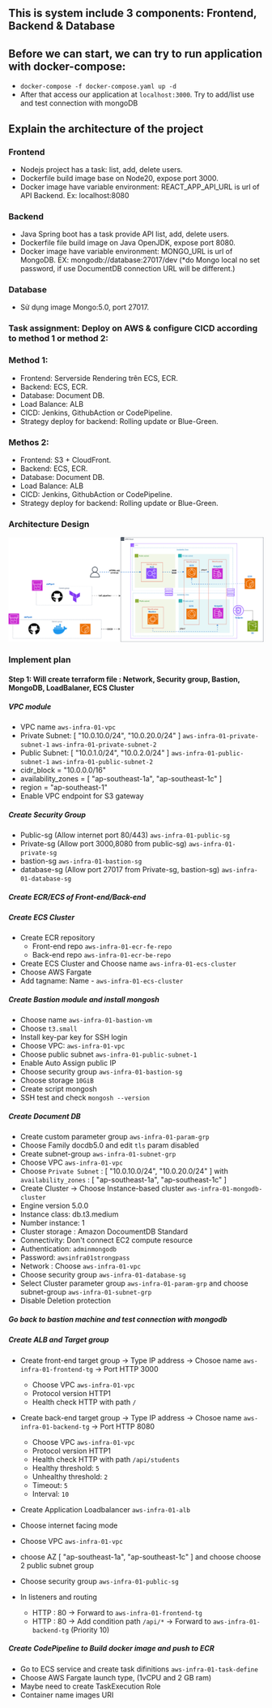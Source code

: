 ## This is system include 3 components: Frontend, Backend & Database 
## Before we can start, we can try to run application with docker-compose:
- `docker-compose -f docker-compose.yaml up -d`
- After that access our application at `localhost:3000`. Try to add/list use and test connection with mongoDB

## Explain the architecture of the project
### Frontend
- Nodejs project has a task: list, add, delete users.
- Dockerfile build image base on Node20, expose port 3000.
- Docker image have variable environment: REACT_APP_API_URL is url of API Backend. Ex: localhost:8080
### Backend
- Java Spring boot has a task provide API list, add, delete users.
- Dockerfile file build image on Java OpenJDK, expose port 8080.
- Docker image have variable environment: MONGO_URL is url of MongoDB. EX: mongodb://database:27017/dev (*do Mongo local no set password, if use DocumentDB connection URL will be different.)
### Database
- Sử dụng image Mongo:5.0, port 27017.

### Task assignment: Deploy on AWS & configure CICD according to method 1 or method 2:


### Method 1:
- Frontend: Serverside Rendering trên ECS, ECR.
- Backend: ECS, ECR.
- Database: Document DB.
- Load Balance: ALB
- CICD: Jenkins, GithubAction or CodePipeline.
- Strategy deploy for backend: Rolling update or Blue-Green.
### Methos 2:
- Frontend: S3 + CloudFront.
- Backend: ECS, ECR.
- Database: Document DB.
- Load Balance: ALB
- CICD: Jenkins, GithubAction or CodePipeline.
- Strategy deploy for backend: Rolling update or Blue-Green.

### Architecture Design 

![alt text](AWS-Infra-01-DeployNodeApp.drawio.svg)

### Implement plan

#### Step 1: Will create terraform file : Network, Security group, Bastion, MongoDB, LoadBalaner, ECS Cluster

##### VPC module
- VPC name `aws-infra-01-vpc`
- Private Subnet: [ "10.0.10.0/24", "10.0.20.0/24" ]  `aws-infra-01-private-subnet-1` `aws-infra-01-private-subnet-2`
- Public Subnet: [ "10.0.1.0/24", "10.0.2.0/24" ]  `aws-infra-01-public-subnet-1` `aws-infra-01-public-subnet-2`
- cidr_block = "10.0.0.0/16"
- availability_zones = [ "ap-southeast-1a", "ap-southeast-1c" ]
- region = "ap-southeast-1"
- Enable VPC endpoint for S3 gateway

##### Create Security Group
- Public-sg (Allow internet port 80/443) `aws-infra-01-public-sg`
- Private-sg (Allow port 3000,8080 from public-sg) `aws-infra-01-private-sg`
- bastion-sg `aws-infra-01-bastion-sg`
- database-sg (Allow port 27017 from Private-sg, bastion-sg) `aws-infra-01-database-sg`

##### Create ECR/ECS of Front-end/Back-end
##### Create ECS Cluster
- Create ECR repository
  - Front-end repo `aws-infra-01-ecr-fe-repo`
  - Back-end repo `aws-infra-01-ecr-be-repo`
- Create ECS Cluster and Choose name `aws-infra-01-ecs-cluster`
- Choose AWS Fargate  
- Add tagname: Name - `aws-infra-01-ecs-cluster`

##### Create Bastion module and install mongosh
- Choose name `aws-infra-01-bastion-vm`
- Choose `t3.small`
- Install key-par key for SSH login
- Choose VPC: `aws-infra-01-vpc`
- Choose public subnet `aws-infra-01-public-subnet-1`
- Enable Auto Assign public IP 
- Choose security group `aws-infra-01-bastion-sg`
- Choose storage `10GiB`
- Create script mongosh
- SSH test and check `mongosh --version`

##### Create Document DB
- Create custom parameter group `aws-infra-01-param-grp`
- Choose Family docdb5.0 and edit `tls` param disabled
- Create subnet-group `aws-infra-01-subnet-grp`
- Choose VPC `aws-infra-01-vpc`
- Choose `Private Subnet` : [ "10.0.10.0/24", "10.0.20.0/24" ] with `availability_zones` : [ "ap-southeast-1a", "ap-southeast-1c" ]
- Create Cluster -> Choose Instance-based cluster `aws-infra-01-mongodb-cluster`
- Engine version 5.0.0
- Instance class: db.t3.medium
- Number instance: 1
- Cluster storage : Amazon DocoumentDB Standard
- Connectivity: Don't connect EC2 compute resource
- Authentication: `adminmongodb`
- Password: `awsinfra01strongpass`
- Network : Choose `aws-infra-01-vpc`
- Choose security group `aws-infra-01-database-sg`
- Select Cluster parameter group `aws-infra-01-param-grp` and choose subnet-group `aws-infra-01-subnet-grp`
- Disable Deletion protection

##### Go back to bastion machine and test connection with mongodb

##### Create ALB and Target group
- Create front-end target group -> Type IP address -> Chosoe name `aws-infra-01-frontend-tg` -> Port HTTP 3000
    - Choose VPC `aws-infra-01-vpc`
    - Protocol version HTTP1
    - Health check HTTP with path `/`

- Create back-end target group -> Type IP address -> Chosoe name `aws-infra-01-backend-tg` -> Port HTTP 8080
    - Choose VPC `aws-infra-01-vpc`
    - Protocol version HTTP1
    - Health check HTTP with path `/api/students`
    - Healthy threshold: `5`
    - Unhealthy threshold: `2`
    - Timeout: `5`
    - Interval: `10`



- Create Application Loadbalancer `aws-infra-01-alb`
- Choose internet facing mode
- Choose VPC `aws-infra-01-vpc`
- choose AZ [ "ap-southeast-1a", "ap-southeast-1c" ] and choose choose 2 public subnet group
- Choose security group `aws-infra-01-public-sg`
- In listeners and routing
    - HTTP : 80 -> Forward to `aws-infra-01-frontend-tg`
    - HTTP : 80 -> Add condition path `/api/*` -> Forward to `aws-infra-01-backend-tg` (Priority 10)

##### Create CodePipeline to Build docker image and push to ECR
- Go to ECS service and create task difinitions `aws-infra-01-task-define`
- Choose AWS Fargate launch type, (1vCPU and 2 GB ram)
- Maybe need to create TaskExecution Role
- Container name images URI






